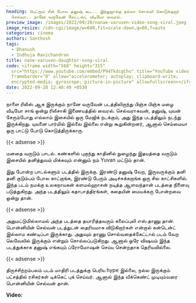 ```yaml
---
heading: பெட்ரூம் சீன் போல தனுஷ் கூட.. இந்துஜாக்கு நல்லா சொல்லி கொடுக்குறார்
  செல்வா.. நானே வருவேன் லேட்டஸ்ட் வீடியோ வைரல்.
preview_image: /images/2022/09/28/nanae-varuven-video-song-viral.jpeg
image_resize: /cdn-cgi/image/w=640,fit=scale-down,q=80,f=auto
categories: cinema
authors: Santhosh
tags:
  - Dhanush
  - Indhuja Ravichandran
title: nane-varuven-daughter-song-viral
code: <iframe width="560" height="315"
  src="https://www.youtube.com/embed/P94TkdcgCho" title="YouTube video player"
  frameborder="0" allow="accelerometer; autoplay; clipboard-write;
  encrypted-media; gyroscope; picture-in-picture" allowfullscreen></iframe>
date: 2022-09-28 12:40:49 +0530
---
```

நாளை ரிலீஸ் ஆக இருக்கும் நானே வருவேன் படத்திலிருந்து பிஞ்சு பிஞ்சு மழை வீடியோ சாங் ஒன்று ரிலீசாகி இணையத்தில் வைரல். செல்வராகவன், தனுஷ், யுவன் சேரும்போது எல்லாம் இசையில் ஒரு மேஜிக் நடக்கும், அது இந்த படத்திலும் நடந்து இருக்கிறது. யுவனை பார்மில் இல்லை இல்லை என்று கூறுகின்றனர், ஆனால் செம்மையா ஒரு பாட்டு போடு கொடுத்திருக்காரு.

{{< adsense >}}

மனதை வருடும் பாடல். கண்களில் புகுந்து காதினில் நுழைந்து இதயத்தை வருடும் இசையில் தனித்துவம் மிக்கவும் என்னும் நம் Yuvan மட்டும் தான்.

இது போன்ற பாடல்களும் படத்தில் இருக்கு. இரண்டு தனுஷ் வேற, இருவருக்கும் தனி தனி குடும்பம் போல காட்றாங்க, இரண்டு பேரும் அடிச்சுக்கறாங்க ஒரு சில காட்சிகளில். இந்த படம் நமக்கு உலகநாயகன் களமல்ஹாசன் நடித்த ஆளவந்தான் படத்தை நினைவு  படுத்துகிறது. அந்த படத்திலும் கதாபாத்திரங்கள், கதையின் மையக்கரு போன்றவை ஒன்று தான்.

{{< adsense >}}

அதுமட்டுமில்லாமல் அந்த படத்தை தயாரித்தவரும் கலைப்புலி எஸ்.தாணு தான். பொன்னியின் செல்வன் படத்துடன் தைரியமாக விடுகிறார்கள் என்றால் கன்டென்ட் இல்லாம கண்டிப்பா இருக்காது. அதுவும் தாணு சொல்வதைக்கேட்டால் படம்  வேற லெவேலில் இருக்கும் என்றும் சொல்லப்படுகிறது. ஆனால் ஒரே விஷயம் இந்த படத்துக்காக தனுஷ் எங்கயும் ப்ரோமோஷன் செய்ய சென்றதாக தெரியவில்லை.

{{< adsense >}}

திருச்சிற்றம்பலம் படம் மாதிரி படத்துக்கு பெரிய hype இல்லை, நல்ல இருக்கும் பட்சத்தில் ரசிகர்கள் டிக்கெட் புக் செய்வர். ஆனால் இந்த வீக்கெண்ட் முடியும்வரை பொன்னியின் செல்வன் தான்.

**V﻿ideo:**